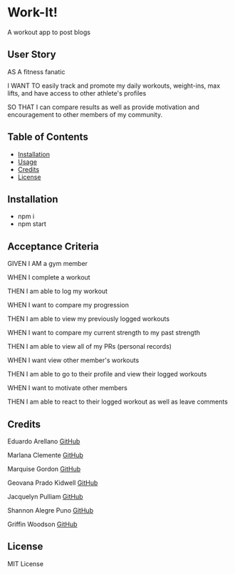 # Work-It!
A workout app to post blogs

## User Story

AS A fitness fanatic

I WANT TO easily track and promote my daily workouts, weight-ins, max lifts, and have access to other athlete's profiles 

SO THAT I can compare results as well as provide motivation and encouragement to other members of my community. 

## Table of Contents
- [Installation](#installation)
- [Usage](#usage)
- [Credits](#credits)
- [License](#license)

## Installation
* npm i
* npm start

## Acceptance Criteria

GIVEN I AM a gym member 

WHEN I complete a workout 

THEN I am able to log my workout 

WHEN I want to compare my progression 

THEN I am able to view my previously logged workouts

WHEN I want to compare my current strength to my past strength 

THEN I am able to view all of my PRs (personal records)

WHEN I want view other member's workouts

THEN I am able to go to their profile and view their logged workouts

WHEN I want to motivate other members

THEN I am able to react to their logged workout as well as leave comments


## Credits
Eduardo Arellano
[GitHub]()

Marlana Clemente
[GitHub]()

Marquise Gordon
[GitHub]()

Geovana Prado Kidwell
[GitHub]()

Jacquelyn Pulliam
[GitHub](https://github.com/JacquieSue)

Shannon Alegre Puno
[GitHub]()

Griffin Woodson
[GitHub]()

## License
MIT License

